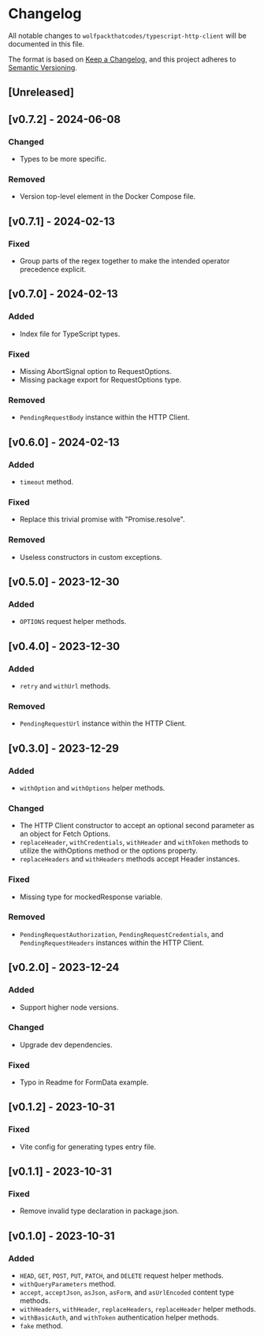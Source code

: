 # Changelog

All notable changes to `wolfpackthatcodes/typescript-http-client` will be documented in this file.

The format is based on [Keep a Changelog](https://keepachangelog.com/en/1.0.0/),
and this project adheres to [Semantic Versioning](https://semver.org/spec/v2.0.0.html).

## [Unreleased]

## [v0.7.2] - 2024-06-08
### Changed
- Types to be more specific.

### Removed
- Version top-level element in the Docker Compose file.

## [v0.7.1] - 2024-02-13
### Fixed
- Group parts of the regex together to make the intended operator precedence explicit.

## [v0.7.0] - 2024-02-13
### Added
- Index file for TypeScript types.

### Fixed
- Missing AbortSignal option to RequestOptions.
- Missing package export for RequestOptions type.

### Removed
- `PendingRequestBody` instance within the HTTP Client.

## [v0.6.0] - 2024-02-13
### Added
- `timeout` method.

### Fixed
- Replace this trivial promise with "Promise.resolve".

### Removed
- Useless constructors in custom exceptions.

## [v0.5.0] - 2023-12-30
### Added
- `OPTIONS` request helper methods.

## [v0.4.0] - 2023-12-30
### Added
- `retry` and `withUrl` methods.

### Removed
- `PendingRequestUrl` instance within the HTTP Client.

## [v0.3.0] - 2023-12-29
### Added
- `withOption` and `withOptions` helper methods.

### Changed
- The HTTP Client constructor to accept an optional second parameter as an object for Fetch Options.
- `replaceHeader`, `withCredentials`, `withHeader` and `withToken` methods to utilize the withOptions method or the options property.
- `replaceHeaders` and `withHeaders` methods accept Header instances.

### Fixed
- Missing type for mockedResponse variable.

### Removed
- `PendingRequestAuthorization`, `PendingRequestCredentials`, and `PendingRequestHeaders` instances within the HTTP Client.

## [v0.2.0] - 2023-12-24
### Added
- Support higher node versions.

### Changed
- Upgrade dev dependencies.

### Fixed
- Typo in Readme for FormData example.

## [v0.1.2] - 2023-10-31
### Fixed
- Vite config for generating types entry file.

## [v0.1.1] - 2023-10-31
### Fixed
- Remove invalid type declaration in package.json.

## [v0.1.0] - 2023-10-31
### Added
- `HEAD`, `GET`, `POST`, `PUT`, `PATCH`, and `DELETE` request helper methods.
- `withQueryParameters` method.
- `accept`, `acceptJson`, `asJson`, `asForm`, and `asUrlEncoded` content type methods.
- `withHeaders`, `withHeader`, `replaceHeaders`, `replaceHeader` helper methods.
- `withBasicAuth`, and `withToken` authentication helper methods.
- `fake` method.
